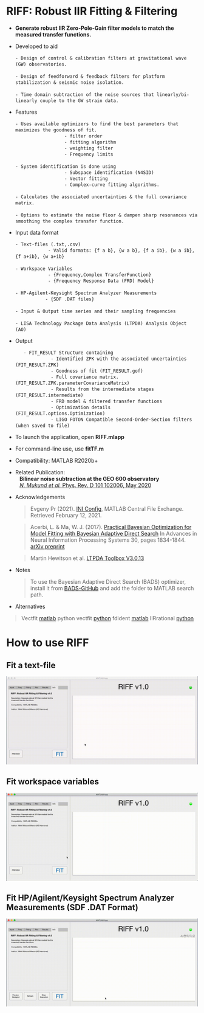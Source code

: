 # RIFF: Robust IIR Fitting & Filtering

- **Generate robust IIR Zero-Pole-Gain filter models to match the measured transfer functions.**

- Developed to aid 

      - Design of control & calibration filters at gravitational wave (GW) observatories.
      
      - Design of feedforward & feedback filters for platform stabilization & seismic noise isolation.
      
      - Time domain subtraction of the noise sources that linearly/bi-linearly couple to the GW strain data.
      
- Features

      - Uses available optimizers to find the best parameters that maximizes the goodness of fit.
                        - filter order
                        - fitting algorithm
                        - weighting filter 
                        - Frequency limits
                        
      - System identification is done using 
                        - Subspace identification (N4SID)
                        - Vector fitting 
                        - Complex-curve fitting algorithms.
                        
      - Calculates the associated uncertainties & the full covariance matrix.
      
      - Options to estimate the noise floor & dampen sharp resonances via smoothing the complex transfer function.

- Input data format

      - Text-files (.txt,.csv) 
                  - Valid formats: {f a b}, {w a b}, {f a ib}, {w a ib}, {f a+ib}, {w a+ib}
                  
      - Workspace Variables 
                  - {Frequency,Complex TransferFunction}
                  - {Frequency Response Data (FRD) Model}
                  
      - HP-Agilent-Keysight Spectrum Analyzer Measurements
                 - {SDF .DAT files}
                 
      - Input & Output time series and their sampling frequencies
      
      - LISA Technology Package Data Analysis (LTPDA) Analysis Object (AO)

- Output

         - FIT_RESULT Structure containing 
                   - Identified ZPK with the associated uncertainties  (FIT_RESULT.ZPK)
                   - Goodness of fit (FIT_RESULT.gof)
                   - Full covariance matrix. (FIT_RESULT.ZPK.parameterCovarianceMatrix)
                   - Results from the intermediate stages (FIT_RESULT.intermediate)
                   - FRD model & filtered transfer functions
                   - Optimization details (FIT_RESULT.options.Optimization)
                   - LIGO FOTON Compatible Second-Order-Section filters (when saved to file)                   

- To launch the application, open **RIFF.mlapp**

- For command-line use, use **fitTF.m**

- Compatibility: MATLAB R2020b+

- Related Publication: <br /> &ensp; **Bilinear noise subtraction at the GEO 600 observatory** <br /> &ensp; 
   [*N. Mukund et al.* Phys. Rev. D 101 102006, May 2020](https://doi.org/10.1103/PhysRevD.101.102006)
   
- Acknowledgements 

     > Evgeny Pr (2021). [INI Config](https://www.mathworks.com/matlabcentral/fileexchange/24992-ini-config), MATLAB Central File Exchange. Retrieved February 12, 2021.
     
     > Acerbi, L. & Ma, W. J. (2017). [Practical Bayesian Optimization for Model Fitting with Bayesian Adaptive Direct Search](https://proceedings.neurips.cc/paper/2017/hash/df0aab058ce179e4f7ab135ed4e641a9-Abstract.html) In Advances in Neural Information Processing Systems 30, pages 1834-1844. [arXiv preprint](https://arxiv.org/abs/1705.04405)
      
    > Martin Hewitson et al. [LTPDA Toolbox V3.0.13](https://www.lisamission.org/ltpda/)
    
- Notes     

     > To use the Bayesian Adaptive Direct Search (BADS) optimizer, install it from [BADS-GitHub](https://github.com/lacerbi/bads) and add the folder to MATLAB search path.
     
- Alternatives

 > Vectfit [matlab](https://www.sintef.no/projectweb/vectfit/)
 > python vectfit [python](https://github.com/PhilReinhold/vectfit_python)
 > fdident [matlab](https://www.mathworks.com/products/connections/product_detail/product_35570.html)
 > IIRrational [python](https://lee-mcculler.docs.ligo.org/iirrational/)


# How to use RIFF

## Fit a text-file
![Alt text](/tutorials/RIFF-tutorial-1.gif)

## Fit workspace variables 
![Alt text](/tutorials/RIFF-tutorial-2.gif)

## Fit HP/Agilent/Keysight Spectrum Analyzer Measurements (SDF .DAT Format)
![Alt text](/tutorials/RIFF-tutorial-3.gif)

